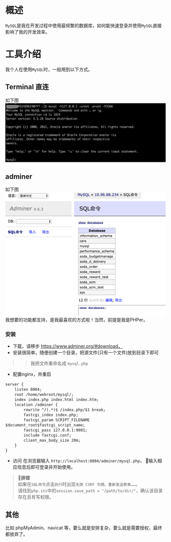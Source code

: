 
# 概述
`MySQL`是我在开发过程中使用最频繁的数据库，如何能快速登录并使用`MySQL`直接影响了我的开发效率。

# 工具介绍
我个人在使用`MySQL`时，一般用到以下方式。

## Terminal 直连
如下图
![IMAGE](../images/terminal.png)

## adminer
如下图
![IMAGE](../images/adminer.png)
我想要的功能都支持，是我最喜欢的方式啦！当然，前提是我是PHPer。

### 安装
- 下载，请移步 https://www.adminer.org/#download，
- 安装很简单，随便创建一个目录，把源文件(只有一个文件)放到目录下即可
>> 我把文件重命名成 `mysql.php`
- 配置nginx，并重启
```
server {
	listen 8004;
	root /home/webroot/mysql/;
	index index.php index.html index.htm;
	location /adminer {
		rewrite ^/(.*)$ /index.php/$1 break;
		fastcgi_index index.php;
		fastcgi_param SCRIPT_FILENAME $document_root$fastcgi_script_name;
		fastcgi_pass 127.0.0.1:9001;
		include fastcgi.conf;
		client_max_body_size 20m;
	}
}
```
- 访问
在浏览器输入 `http://localhost:8004/adminer/mysql.php`，
输入相应信息后即可登录并开始使用。

> **排错**  
> 如果在`SQL命令`点击`执行`时出现`无效 CSRF 令牌。重新发送表单……`。  
> 请找到`php.ini`中的`session.save_path = "/path/to/dir/"`，确认该目录存在且有写权限。

## 其他
比如 phpMyAdmin、navicat 等，要么就是安排复杂，要么就是需要授权，最终都放弃了。